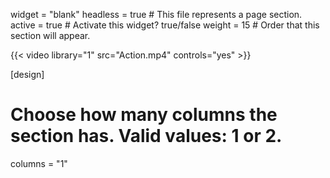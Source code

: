 widget = "blank"
headless = true  # This file represents a page section.
active = true  # Activate this widget? true/false
weight = 15  # Order that this section will appear.

{{< video library="1" src="Action.mp4" controls="yes" >}}

[design]
  # Choose how many columns the section has. Valid values: 1 or 2.
  columns = "1"
